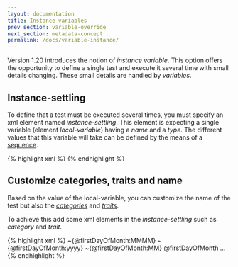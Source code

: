```yaml
---
layout: documentation
title: Instance variables
prev_section: variable-override
next_section: metadata-concept
permalink: /docs/variable-instance/
---
```

Version 1.20 introduces the notion of *instance variable*. This option offers the opportunity to define a single test and execute it several time with small details changing. These small details are handled by *variables*.

## Instance-settling

To define that a test must be executed several times, you must specify an xml element named *instance-settling*. This element is expecting a single variable (element *local-variable*) having a *name* and a *type*. The different values that this variable will take can be defined by the means of a [sequence](../primitive-sequence).

{% highlight xml %}
<instance-settling>
  <local-variable name="firstDayOfMonth" type="dateTime">
    <loop-sentinel seed="2016-01-01" terminal="2016-03-01" step="1 month"/>
  </local-variable>
</instance-settling>
{% endhighlight %}

## Customize categories, traits and name

Based on the value of the local-variable, you can customize the name of the test but also the [*categories*](../metadata-category) and [*traits*](../metadata-trait).

To achieve this add some xml elements in the *instance-settling* such as *category* and *trait*.

{% highlight xml %}
<test name="~Instance also defines the test's name and categories and traits for {@firstDayOfMonth:MMMM}" uid="0002">
  <instance-settling>
    <local-variable name="firstDayOfMonth" type="dateTime">
      <loop-sentinel seed="2016-01-01" terminal="2016-03-01" step="1 month"/>
    </local-variable>
    <category>~{@firstDayOfMonth:MMMM}</category>
    <trait name="Year">~{@firstDayOfMonth:yyyy}</trait>
    <trait name="Month">~{@firstDayOfMonth:MM}</trait>
    <trait name="Date">@firstDayOfMonth</trait>
  </instance-settling>
  ...
</test>
{% endhighlight %}